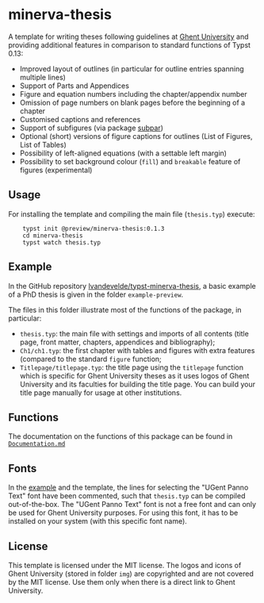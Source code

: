 

# minerva-thesis

A template for writing theses following guidelines at [Ghent University](https://www.ugent.be/en) and providing additional features in comparison to standard functions of Typst 0.13:

- Improved layout of outlines (in particular for outline entries spanning multiple lines)
- Support of Parts and Appendices
- Figure and equation numbers including the chapter/appendix number
- Omission of page numbers on blank pages before the beginning of a chapter
- Customised captions and references
- Support of subfigures (via package [subpar](https://typst.app/universe/package/subpar))
- Optional (short) versions of figure captions for outlines (List of Figures, List of Tables)
- Possibility of left-aligned equations (with a settable left margin)
- Possibility to set background colour (`fill`) and `breakable` feature of figures (experimental)

## Usage

For installing the template and compiling the main file (`thesis.typ`) execute:
    
        typst init @preview/minerva-thesis:0.1.3 
        cd minerva-thesis
        typst watch thesis.typ
 


## Example

In the GitHub repository [lvandevelde/typst-minerva-thesis](https://github.com/lvandevelde/typst-minerva-thesis/tree/v0.1.3), a basic example of a PhD thesis is given in the folder `example-preview`. 

The files in this folder illustrate most of the functions of the package, in particular:

- `thesis.typ`: the main file with settings and imports of all contents (title page, front matter, chapters, appendices and bibliography);
- `Ch1/ch1.typ`: the first chapter with tables and figures with extra features (compared to the standard `figure` function;
- `Titlepage/titlepage.typ`: the title page using the `titlepage` function which is specific for Ghent University theses as it uses logos of Ghent University and its faculties for building the title page. You can build your title page manually for usage at other institutions.


## Functions

The documentation on the functions of this package can be found in [`Documentation.md`](https://github.com/lvandevelde/typst-minerva-thesis/blob/v0.1.3/Documentation.md) 
 

## Fonts

In the [example](#example) and the template, the lines for selecting the "UGent Panno Text" font have been commented, such that `thesis.typ` can be compiled out-of-the-box. The "UGent Panno Text" font is not a free font and can only be used for Ghent University purposes. For using this font, it has to be installed on your system (with this specific font name).


## License
This template is licensed under the MIT license.
The logos and icons of Ghent University (stored in folder `img`) are copyrighted and are not covered by the MIT license. Use them only when there is a direct link to Ghent University. 
